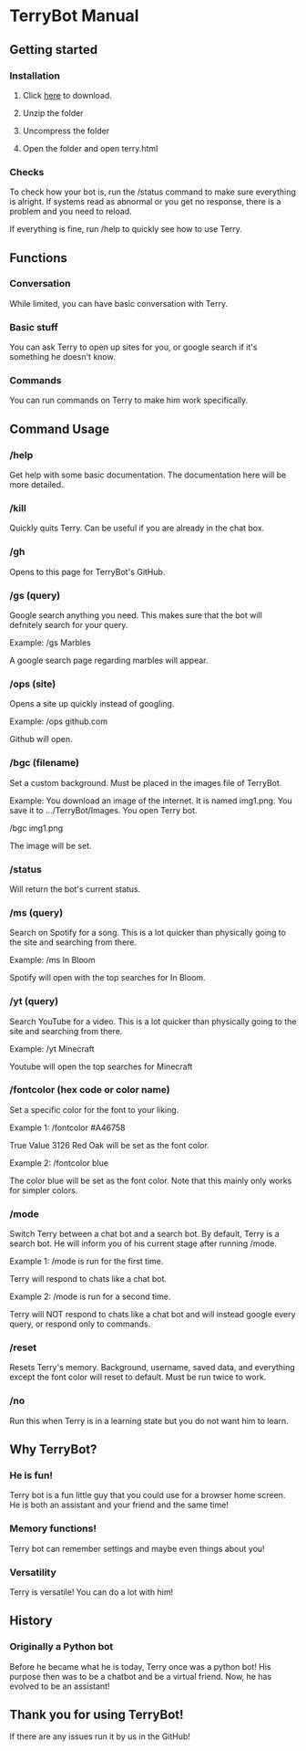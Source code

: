 # TerryBot Manual

## Getting started

### Installation

1. Click [here](https://github.com/Imeanbusiness/TerryBot/archive/refs/tags/Beta-Testing.zip) to download.

2. Unzip the folder

3. Uncompress the folder

4. Open the folder and open terry.html

### Checks

To check how your bot is, run the /status command to make sure everything is alright. If systems read as abnormal or you get no response, there is a problem and you need to reload.

If everything is fine, run /help to quickly see how to use Terry.

## Functions 

### Conversation

While limited, you can have basic conversation with Terry.

### Basic stuff

You can ask Terry to open up sites for you, or google search if it's something he doesn't know.

### Commands

You can run commands on Terry to make him work specifically.

## Command Usage

### /help

Get help with some basic documentation. The documentation here will be more detailed. 

### /kill

Quickly quits Terry. Can be useful if you are already in the chat box. 

### /gh 

Opens to this page for TerryBot's GitHub.

### /gs (query)

Google search anything you need. This makes sure that the bot will defnitely search for your query.

Example: /gs Marbles

A google search page regarding marbles will appear. 

### /ops (site)

Opens a site up quickly instead of googling.

Example: /ops github.com

Github will open. 

### /bgc (filename)

Set a custom background. Must be placed in the images file of TerryBot. 

Example: You download an image of the internet. It is named img1.png. You save it to .../TerryBot/Images. You open Terry bot.

/bgc img1.png

The image will be set.

### /status

Will return the bot's current status. 

### /ms (query)

Search on Spotify for a song. This is a lot quicker than physically going to the site and searching from there. 

Example: /ms In Bloom

Spotify will open with the top searches for In Bloom.

### /yt (query) 

Search YouTube for a video. This is a lot quicker than physically going to the site and searching from there. 

Example: /yt Minecraft

Youtube will open the top searches for Minecraft

### /fontcolor (hex code or color name) 

Set a specific color for the font to your liking. 

Example 1: /fontcolor #A46758

True Value 3126 Red Oak will be set as the font color.

Example 2: /fontcolor blue

The color blue will be set as the font color. Note that this mainly only works for simpler colors.

### /mode 

Switch Terry between a chat bot and a search bot. By default, Terry is a search bot. He will inform you of his current stage after running /mode. 

Example 1: /mode is run for the first time. 

Terry will respond to chats like a chat bot. 

Example 2: /mode is run for a second time. 

Terry will NOT respond to chats like a chat bot and will instead google every query, or respond only to commands.

### /reset

Resets Terry's memory. Background, username, saved data, and everything except the font color will reset to default. Must be run twice to work.

### /no

Run this when Terry is in a learning state but you do not want him to learn.

## Why TerryBot?

### He is fun!

Terry bot is a fun little guy that you could use for a browser home screen. He is both an assistant and your friend and the same time!

### Memory functions!

Terry bot can remember settings and maybe even things about you!

### Versatility

Terry is versatile! You can do a lot with him!

## History

### Originally a Python bot

Before he became what he is today, Terry once was a python bot! His purpose then was to be a chatbot and be a virtual friend. Now, he has evolved to be an assistant!

## Thank you for using TerryBot!

If there are any issues run it by us in the GitHub!
